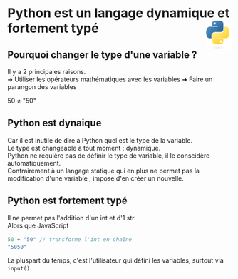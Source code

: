 # **Python est un langage dynamique et fortement typé**<a href="../../../"><img align="right" src="../../../assets/logo/Python-logo-notext.svg" alt="Python" height="64px"></a>
## **Pourquoi changer le type d'une variable ?**
Il y a 2 principales raisons.  
➜ Utiliser les opérateurs mathématiques avec les variables
➜ Faire un parangon des variables

50 ≠ "50"
## **Python est dynaique**
Car il est inutile de dire à Python quel est le type de la variable.  
Le type est changeable à tout moment ; dynamique.  
Python ne requière pas de définir le type de variable, il le conscidère automatiquement.  
Contrairement à un langage statique qui en plus ne permet pas la modification d'une variable ; impose d'en créer un nouvelle.
## **Python est fortement typé**
Il ne permet pas l'addition d'un int et d'1 str.  
Alors que JavaScript
```js
50 + "50" // transforme l'int en chaîne
"5050"
```
<!-- Pour réaliser certaines opérations, il faut convertir.   -->
La pluspart du temps, c'est l'utilisateur qui défini les variables, surtout via `input()`. 